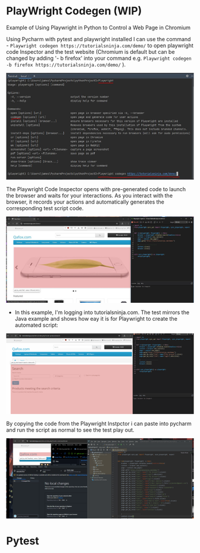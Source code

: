 
# PlayWright Codegen (WIP)

Example of Using Playwright in Python to Control a Web Page in Chromium

Using Pycharm with pytest and playwright installed I can use the command - `Playwright codegen https://tutorialsninja.com/demo/` to open playwright code Inspector and the test website (Chromium is default but can be changed by adding '- b firefox' into your command e.g. `Playwright codegen -b firefox https://tutorialsninja.com/demo/` ).

![Screenshot_1](https://github.com/JamesDevTest/JamesDevTest/blob/main/Examples/Playwright/Capture2.JPG)

The Playwright Code Inspector opens with pre-generated code to launch the browser and waits for your interactions. As you interact with the browser, it records your actions and automatically generates the corresponding test script code.

![Screenshot_2](https://github.com/JamesDevTest/JamesDevTest/blob/main/Examples/Playwright/Capture3.JPG)

* In this example, I'm logging into tutorialsninja.com. The test mirrors the Java example and shows how eay it is for Playwright to create the automated script:

![Screenshot_2](https://github.com/JamesDevTest/JamesDevTest/blob/main/Examples/Playwright/Animation1.gif)

By copying the code from the Playwright Instpctor i can paste into pycharm and run the script as normal to see the test play out.

![Screenshot_3](https://github.com/JamesDevTest/JamesDevTest/blob/main/Examples/Playwright/Animation2.gif)

# Pytest



